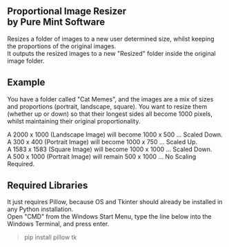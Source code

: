 Proportional Image Resizer  
by Pure Mint Software  
--------------------------

Resizes a folder of images to a new user determined size, whilst keeping the proportions of the original images.   
It outputs the resized images to a new "Resized" folder inside the original image folder.  

Example 
-------

You have a folder called "Cat Memes", and the images are a mix of sizes and proportions (portrait, landscape, square). 
You want to resize them (whether up or down) so that their longest sides all become 1000 pixels, whilst maintaining their original proportionality.  
  
A 2000 x 1000 (Landscape Image) will become 1000 x 500 ... Scaled Down.  
A 300 x 400 (Portrait Image) will become 1000 x 750 ... Scaled Up.  
A 1583 x 1583 (Square Image) will become 1000 x 1000 ... Scaled Down.  
A 500 x 1000 (Portrait Image) will remain 500 x 1000 ... No Scaling Required.  

Required Libraries 
------------------

It just requires Pillow, because OS and Tkinter should already be installed in any Python installation.  
Open "CMD" from the Windows Start Menu, type the line below into the Windows Terminal, and press enter.

>pip install pillow tk
